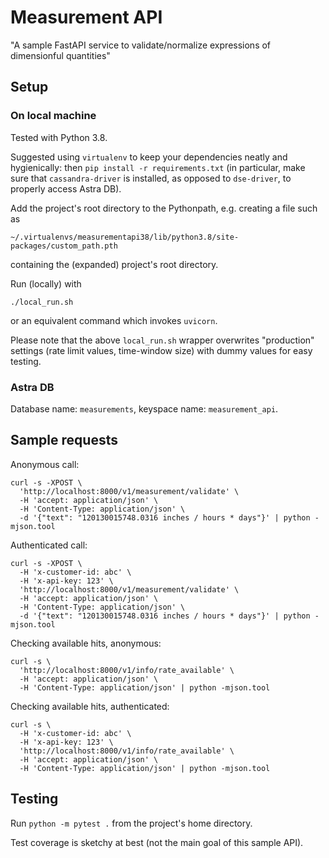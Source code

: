 # Measurement API

"A sample FastAPI service to validate/normalize expressions of dimensionful quantities"

## Setup

### On local machine

Tested with Python 3.8.

Suggested using `virtualenv` to keep your dependencies neatly and hygienically:
then `pip install -r requirements.txt` (in particular, make sure that
`cassandra-driver` is installed, as opposed to `dse-driver`, to properly
access Astra DB).

Add the project's root directory to the Pythonpath, e.g. creating a file such as

    ~/.virtualenvs/measurementapi38/lib/python3.8/site-packages/custom_path.pth

containing the (expanded) project's root directory.

Run (locally) with
```
./local_run.sh
```
or an equivalent command which invokes `uvicorn`.

Please note that the above `local_run.sh` wrapper overwrites "production"
settings (rate limit values, time-window size) with dummy values for easy
testing.

### Astra DB

Database name: `measurements`, keyspace name: `measurement_api`.

## Sample requests

Anonymous call:
```
curl -s -XPOST \
  'http://localhost:8000/v1/measurement/validate' \
  -H 'accept: application/json' \
  -H 'Content-Type: application/json' \
  -d '{"text": "120130015748.0316 inches / hours * days"}' | python -mjson.tool
```

Authenticated call:
```
curl -s -XPOST \
  -H 'x-customer-id: abc' \
  -H 'x-api-key: 123' \
  'http://localhost:8000/v1/measurement/validate' \
  -H 'accept: application/json' \
  -H 'Content-Type: application/json' \
  -d '{"text": "120130015748.0316 inches / hours * days"}' | python -mjson.tool
```

Checking available hits, anonymous:
```
curl -s \
  'http://localhost:8000/v1/info/rate_available' \
  -H 'accept: application/json' \
  -H 'Content-Type: application/json' | python -mjson.tool
```

Checking available hits, authenticated:
```
curl -s \
  -H 'x-customer-id: abc' \
  -H 'x-api-key: 123' \
  'http://localhost:8000/v1/info/rate_available' \
  -H 'accept: application/json' \
  -H 'Content-Type: application/json' | python -mjson.tool
```

## Testing

Run `python -m pytest .` from the project's home directory.

Test coverage is sketchy at best (not the main goal of this sample API).
